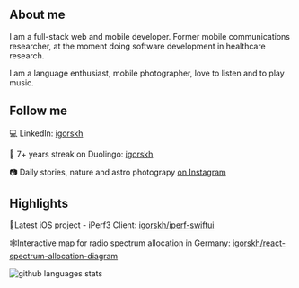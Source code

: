 ## About me
I am a full-stack web and mobile developer. Former mobile communications researcher, at the moment doing software development in healthcare research.

I am a language enthusiast, mobile photographer, love to listen and to play music.

## Follow me

💻 LinkedIn: [igorskh](https://linkedin.com/in/igorskh)

🦉 7+ years streak on Duolingo: [igorskh](https://duolingo.com/profile/igorskh)

📷 Daily stories, nature and astro photograpy [on Instagram](https://www.instagram.com/igorskh/)

## Highlights
🍏Latest iOS project - iPerf3 Client: [igorskh/iperf-swiftui](https://github.com/igorskh/iperf-swiftui)

🕸Interactive map for radio spectrum allocation in Germany: [igorskh/react-spectrum-allocation-diagram](https://github.com/igorskh/react-spectrum-allocation-diagram)

![github languages stats](https://github-readme-stats.vercel.app/api/top-langs/?username=igorskh&layout=compact&theme=blue-green&hide=c,html)
